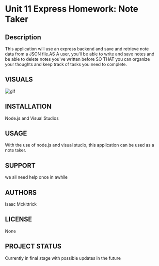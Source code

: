 # Unit 11 Express Homework: Note Taker

## Description
This application will use an express backend and save and retrieve note data from a JSON file.AS A user, you'll be able to write and save notes
and be able to delete notes you've written before
SO THAT you can organize your thoughts and keep track of tasks you need to complete.

## VISUALS 
![gif](./images/hw11.gif)

## INSTALLATION 
Node.js and Visual Studios 
## USAGE 
With the use of node.js and visual studio, this application can be used as a note taker.
## SUPPORT 
we all need help once in awhile

## AUTHORS 
Isaac Mckittrick
## LICENSE 
None
## PROJECT STATUS 
Currently in final stage with possible updates in the future 